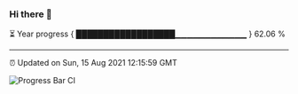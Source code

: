 ### Hi there 👋

⏳ Year progress { ██████████████████▁▁▁▁▁▁▁▁▁▁▁▁ } 62.06 %

---

⏰ Updated on Sun, 15 Aug 2021 12:15:59 GMT

![Progress Bar CI](https://github.com/liununu/liununu/workflows/Progress%20Bar%20CI/badge.svg)
